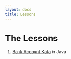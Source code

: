```yaml
---
layout: docs
title: Lessons
---
```


# The Lessons

1. [Bank Account Kata](https://github.com/xp-dojo/bank-account-java) in Java